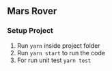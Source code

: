 ## Mars Rover

### Setup Project

1. Run `yarn` inside project folder
2. Run `yarn start` to run the code
3. For run unit test `yarn test`
